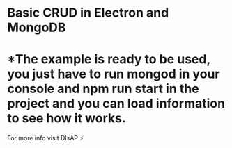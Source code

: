 # Basic CRUD in Electron and MongoDB

*The example is ready to be used, you just have to run mongod in your console and npm run start in the project and you can load information to see how it works.
============================================================
For more info visit DIsAP ⚡️
